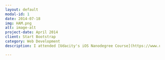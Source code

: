 ```yaml
---
layout: default
modal-id: 1
date: 2014-07-18
img: HAM.png
alt: image-alt
project-date: April 2014
client: Start Bootstrap
category: Web Development
description: I attended [Udacity's iOS Nanodegree Course](https://www.udacity.com/course/ios-developer-nanodegree--nd003) to learn programming iOS, which is known for providing high quality vocational programs=. While attending the course, I was able to learn basic iOS programming techniques, such as Autolayout, Swift programming syntax, UIKit and Core Data, etc. In order to pass the course, I had to create a portfolio of five apps based on what I had learned. Among them, four apps are related to course contents and the other app, which is a final capstone project, is solely developed by myself. One of the best parts of the course is that my source code was fully reviewed by experts via Github account. I was able to get valuable advices about design decisions, programming style, and debugging. I think this course laid a good foundation for me to become a iOS developer.

---
```

